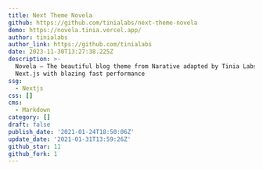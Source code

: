 ```yaml
---
title: Next Theme Novela
github: https://github.com/tinialabs/next-theme-novela
demo: https://novela.tinia.vercel.app/
author: tinialabs
author_link: https://github.com/tinialabs
date: 2023-11-30T13:27:38.225Z
description: >-
  Novela — The beautiful blog theme from Narative adapted by Tinia Labs for
  Next.js with blazing fast performance
ssg:
  - Nextjs
css: []
cms:
  - Markdown
category: []
draft: false
publish_date: '2021-01-24T18:50:06Z'
update_date: '2021-01-31T13:59:26Z'
github_star: 11
github_fork: 1
---
```

